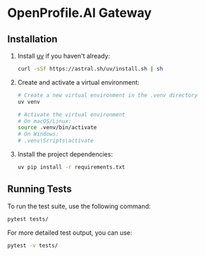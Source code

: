 # OpenProfile.AI Gateway

## Installation

1. Install [uv](https://github.com/astral-sh/uv) if you haven't already:
   ```bash
   curl -sSf https://astral.sh/uv/install.sh | sh
   ```

2. Create and activate a virtual environment:
   ```bash
   # Create a new virtual environment in the .venv directory
   uv venv
   
   # Activate the virtual environment
   # On macOS/Linux:
   source .venv/bin/activate
   # On Windows:
   # .venv\Scripts\activate
   ```

3. Install the project dependencies:
   ```bash
   uv pip install -r requirements.txt
   ```

## Running Tests

To run the test suite, use the following command:

```bash
pytest tests/
```

For more detailed test output, you can use:

```bash
pytest -v tests/
```
